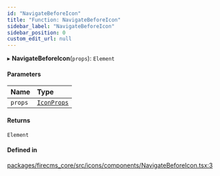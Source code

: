 ```yaml
---
id: "NavigateBeforeIcon"
title: "Function: NavigateBeforeIcon"
sidebar_label: "NavigateBeforeIcon"
sidebar_position: 0
custom_edit_url: null
---
```


▸ **NavigateBeforeIcon**(`props`): `Element`

#### Parameters

| Name | Type |
| :------ | :------ |
| `props` | [`IconProps`](../types/IconProps.md) |

#### Returns

`Element`

#### Defined in

[packages/firecms_core/src/icons/components/NavigateBeforeIcon.tsx:3](https://github.com/FireCMSco/firecms/blob/d45f3739/packages/firecms_core/src/icons/components/NavigateBeforeIcon.tsx#L3)
